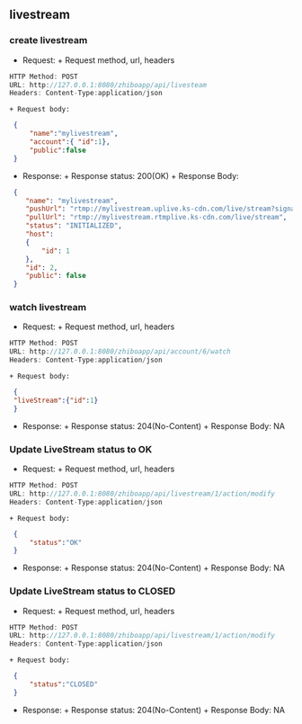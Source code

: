 ## livestream

### create livestream
   * Request:
    + Request method, url, headers
   ```javascript
   HTTP Method: POST
   URL: http://127.0.0.1:8080/zhiboapp/api/livesteam
   Headers: Content-Type:application/json
   ```
    + Request body:
   ```json
    {
        "name":"mylivestream",
        "account":{ "id":1},
        "public":false
    }
   ```
   * Response:
    + Response status: 200(OK)
    + Response Body:
   ```json
    {
       "name": "mylivestream",
       "pushUrl": "rtmp://mylivestream.uplive.ks-cdn.com/live/stream?signature=Mv+ZRDthGgBNCcv6kOxJtO6NcsI=&accessKey=aceesKeyValueFromWhere&expire=1481360724&nonce=TODO&vdoid=123",
       "pullUrl": "rtmp://mylivestream.rtmplive.ks-cdn.com/live/stream",
       "status": "INITIALIZED",
       "host":
       {
           "id": 1
       },
       "id": 2,
       "public": false
    }
   ```

### watch livestream
   * Request:
    + Request method, url, headers
   ```javascript
   HTTP Method: POST
   URL: http://127.0.0.1:8080/zhiboapp/api/account/6/watch
   Headers: Content-Type:application/json
   ```
    + Request body:
   ```json
    {
    "liveStream":{"id":1}
    }
   ```
   * Response:
    + Response status: 204(No-Content)
    + Response Body: NA

### Update LiveStream status to OK
   * Request:
    + Request method, url, headers
   ```javascript
   HTTP Method: POST
   URL: http://127.0.0.1:8080/zhiboapp/api/livestream/1/action/modify
   Headers: Content-Type:application/json
   ```
    + Request body:
   ```json
    {
        "status":"OK"
    }
   ```
   * Response:
    + Response status: 204(No-Content)
    + Response Body: NA

### Update LiveStream status to CLOSED
   * Request:
    + Request method, url, headers
   ```javascript
   HTTP Method: POST
   URL: http://127.0.0.1:8080/zhiboapp/api/livestream/1/action/modify
   Headers: Content-Type:application/json
   ```
    + Request body:
   ```json
    {
        "status":"CLOSED"
    }
   ```
   * Response:
    + Response status: 204(No-Content)
    + Response Body: NA

